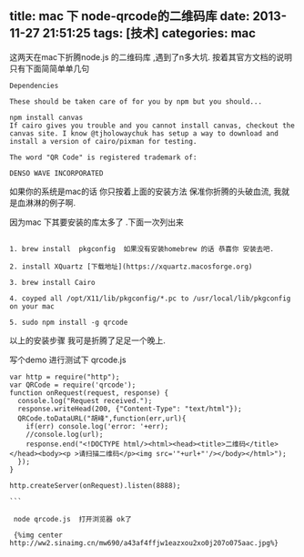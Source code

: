 title: mac 下 node-qrcode的二维码库
date: 2013-11-27 21:51:25
tags: [技术]
categories: mac
---
这两天在mac下折腾node.js 的二维码库 ,遇到了n多大坑. 按着其官方文档的说明只有下面简简单单几句
```
Dependencies

These should be taken care of for you by npm but you should...

npm install canvas
If cairo gives you trouble and you cannot install canvas, checkout the canvas site. I know @tjholowaychuk has setup a way to download and install a version of cairo/pixman for testing.

The word "QR Code" is registered trademark of:

DENSO WAVE INCORPORATED
```

如果你的系统是mac的话 你只按着上面的安装方法 保准你折腾的头破血流, 我就是血淋淋的例子啊.

因为mac 下其要安装的库太多了 .下面一次列出来

```

1. brew install  pkgconfig  如果没有安装homebrew 的话 恭喜你 安装去吧.

2. install XQuartz [下载地址](https://xquartz.macosforge.org)

3. brew install Cairo

4. coyped all /opt/X11/lib/pkgconfig/*.pc to /usr/local/lib/pkgconfig on your mac

5. sudo npm install -g qrcode

```


以上的安装步骤 我可是折腾了足足一个晚上.

写个demo 进行测试下 qrcode.js

````
var http = require("http");
var QRCode = require('qrcode');
function onRequest(request, response) {
  console.log("Request received.");
  response.writeHead(200, {"Content-Type": "text/html"});
  QRCode.toDataURL("胡峰",function(err,url){
    if(err) console.log('error: '+err);
    //console.log(url);
    response.end("<!DOCTYPE html/><html><head><title>二维码</title></head><body><p >请扫描二维码</p><img src='"+url+"'/></body></html>");
  });
}

http.createServer(onRequest).listen(8888);

```

 node qrcode.js  打开浏览器 ok了

 {%img center http://ww2.sinaimg.cn/mw690/a43af4ffjw1eazxou2xo0j207o075aac.jpg%}




